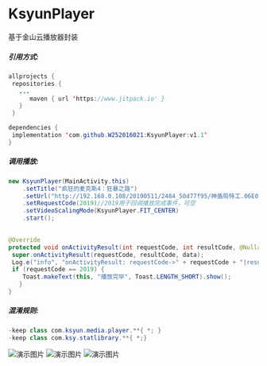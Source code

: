 # KsyunPlayer
基于金山云播放器封装

##### 引用方式:

```java
allprojects {
 repositories {
   ...
      maven { url 'https://www.jitpack.io' }
   }
 }
```

```java
dependencies {
 implementation 'com.github.W252016021:KsyunPlayer:v1.1'
}
```
##### 调用播放:

```java
new KsyunPlayer(MainActivity.this)
    .setTitle("疯狂的麦克斯4：狂暴之路")
    .setUrl("http://192.168.0.108/20190511/2484_50d77f95/神盾局特工.06E01.mp4")
    .setRequestCode(2019)//2019用于回调播放完成事件，可空
    .setVideoScalingMode(KsyunPlayer.FIT_CENTER)
    .start();
                        

@Override
protected void onActivityResult(int requestCode, int resultCode, @Nullable Intent data) {
 super.onActivityResult(requestCode, resultCode, data);
 Log.e("info", "onActivityResult: requestCode->" + requestCode + "|resultCode->" + resultCode);
 if (requestCode == 2019) {
    Toast.makeText(this, "播放完毕", Toast.LENGTH_SHORT).show();
   }
}

```
##### 混淆规则:
```java
-keep class com.ksyun.media.player.**{ *; }
-keep class com.ksy.statlibrary.**{ *;}
```

![演示图片](https://raw.githubusercontent.com/W252016021/MyAplayer/master/ScreenShots/Screenshot_20190615-182732.jpg "演示图片")
![演示图片](https://raw.githubusercontent.com/W252016021/MyAplayer/master/ScreenShots/Screenshot_20190615-182748.jpg "演示图片")
![演示图片](https://raw.githubusercontent.com/W252016021/MyAplayer/master/ScreenShots/Screenshot_20190615-182752.jpg "演示图片")

